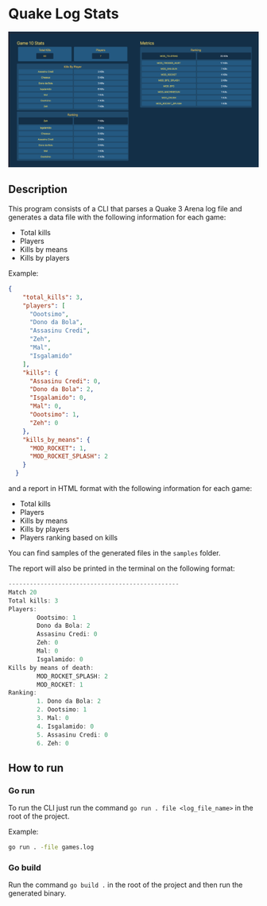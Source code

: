 # Quake Log Stats 

![Preview](preview.png)

## Description
This program consists of a CLI that parses a Quake 3 Arena log file and generates a data file with the following information for each game:
- Total kills
- Players
- Kills by means
- Kills by players

Example:
```json
{
    "total_kills": 3,
    "players": [
      "Oootsimo",
      "Dono da Bola",
      "Assasinu Credi",
      "Zeh",
      "Mal",
      "Isgalamido"
    ],
    "kills": {
      "Assasinu Credi": 0,
      "Dono da Bola": 2,
      "Isgalamido": 0,
      "Mal": 0,
      "Oootsimo": 1,
      "Zeh": 0
    },
    "kills_by_means": {
      "MOD_ROCKET": 1,
      "MOD_ROCKET_SPLASH": 2
    }
  }
```

and a report in HTML format with the following information for each game:
- Total kills
- Players
- Kills by means
- Kills by players
- Players ranking based on kills

You can find samples of the generated files in the `samples` folder.

The report will also be printed in the terminal on the following format:
```go
------------------------------------------------
Match 20
Total kills: 3
Players:
        Oootsimo: 1
        Dono da Bola: 2
        Assasinu Credi: 0
        Zeh: 0
        Mal: 0
        Isgalamido: 0
Kills by means of death:
        MOD_ROCKET_SPLASH: 2
        MOD_ROCKET: 1
Ranking:
        1. Dono da Bola: 2
        2. Oootsimo: 1
        3. Mal: 0
        4. Isgalamido: 0
        5. Assasinu Credi: 0
        6. Zeh: 0

```
## How to run

### Go run
To run the CLI just run the command `go run . file <log_file_name>` in the root of the project.

Example:
```bash
go run . -file games.log
```

### Go build
Run the command `go build .` in the root of the project and then run the generated binary.